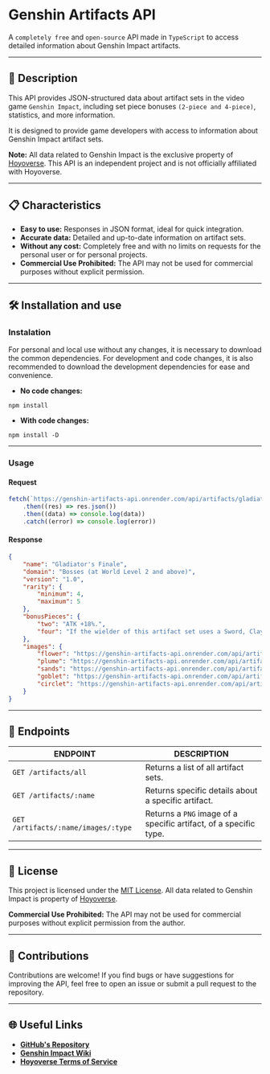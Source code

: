 # Genshin Artifacts API

A `completely free` and `open-source` API made in `TypeScript` to access detailed information about Genshin Impact artifacts.

---

## 📜 Description

This API provides JSON-structured data about artifact sets in the video game `Genshin Impact`, including set piece bonuses `(2-piece and 4-piece)`, statistics, and more information.

It is designed to provide game developers with access to information about Genshin Impact artifact sets.

**Note:** All data related to Genshin Impact is the exclusive property of [Hoyoverse](https://www.hoyoverse.com/). This API is an independent project and is not officially affiliated with Hoyoverse.

---

## 📋 Characteristics

- **Easy to use:** Responses in JSON format, ideal for quick integration.
- **Accurate data:** Detailed and up-to-date information on artifact sets.
- **Without any cost:** Completely free and with no limits on requests for the personal user or for personal projects.
- **Commercial Use Prohibited:** The API may not be used for commercial purposes without explicit permission.

---

## 🛠️ Installation and use

### Instalation

For personal and local use without any changes, it is necessary to download the common dependencies. For development and code changes, it is also recommended to download the development dependencies for ease and convenience.

- **No code changes:**
```shell
npm install
```

- **With code changes:**
```shell
npm install -D
```

---

### Usage

#### Request
```javascript
fetch(`https://genshin-artifacts-api.onrender.com/api/artifacts/gladiators_finale`)
    .then((res) => res.json())
    .then((data) => console.log(data))
    .catch((error) => console.log(error))
```

#### Response
```json
{
    "name": "Gladiator's Finale",
    "domain": "Bosses (at World Level 2 and above)",
    "version": "1.0",
    "rarity": {
        "minimum": 4,
        "maximum": 5
    },
    "bonusPieces": {
        "two": "ATK +18%.",
        "four": "If the wielder of this artifact set uses a Sword, Claymore or Polearm, increases their Normal Attack DMG by 35%."
    },
    "images": {
        "flower": "https://genshin-artifacts-api.onrender.com/api/artifacts/gladiators_finale/images/flower",
        "plume": "https://genshin-artifacts-api.onrender.com/api/artifacts/gladiators_finale/images/plume",
        "sands": "https://genshin-artifacts-api.onrender.com/api/artifacts/gladiators_finale/images/sands",
        "goblet": "https://genshin-artifacts-api.onrender.com/api/artifacts/gladiators_finale/images/goblet",
        "circlet": "https://genshin-artifacts-api.onrender.com/api/artifacts/gladiators_finale/images/circlet"
    }
}
```

---

## 🔗 Endpoints

| ENDPOINT | DESCRIPTION |
|----------|----------|
| `GET /artifacts/all` | Returns a list of all artifact sets. |
| `GET /artifacts/:name` | Returns specific details about a specific artifact. |
| `GET /artifacts/:name/images/:type` | Returns a `PNG` image of a specific artifact, of a specific type. |

---

## 📄 License
This project is licensed under the [MIT License](./LICENSE.md). All data related to Genshin Impact is property of [Hoyoverse](https://www.hoyoverse.com/).

**Commercial Use Prohibited:** The API may not be used for commercial purposes without explicit permission from the author.

---

## 🤝 Contributions
Contributions are welcome! If you find bugs or have suggestions for improving the API, feel free to open an issue or submit a pull request to the repository.

---

## 🌐 Useful Links
- **[GitHub's Repository](https://github.com/byfraxcco/genshin-artifacts-api)**
- **[Genshin Impact Wiki](https://genshin-impact.fandom.com/wiki/Genshin_Impact_Wiki)**
- **[Hoyoverse Terms of Service](https://www.hoyoverse.com/terms)**
